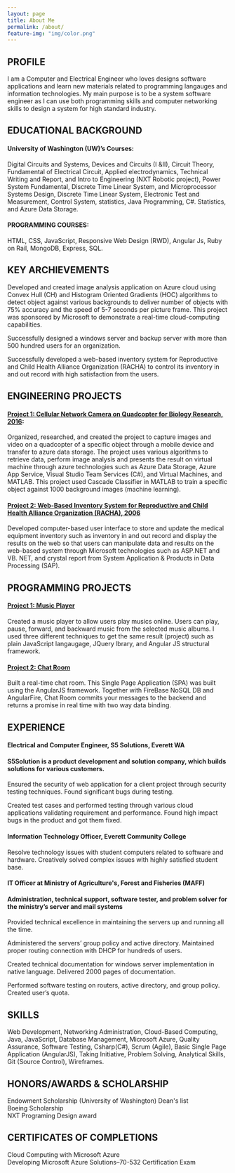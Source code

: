 ```yaml
---
layout: page
title: About Me
permalink: /about/
feature-img: "img/color.png"
---
```


## PROFILE


I am a Computer and Electrical Engineer who loves designs software applications and learn new materials related to programming langauges and information technologies. My main purpose is to be a system software engineer as I can use both programming skills and computer networking skills to design a system for high standard industry.


## EDUCATIONAL BACKGROUND

#### University of Washington (UW)’s Courses:
Digital Circuits and Systems, Devices and Circuits (I &II), Circuit Theory, Fundamental of Electrical Circuit, Applied electrodynamics, Technical Writing and Report, and Intro to Engineering (NXT Robotic project), Power System Fundamental, Discrete Time Linear System, and Microprocessor Systems Design, Discrete Time Linear System, Electronic Test and Measurement, Control System, statistics, Java Programming, C#. Statistics, and Azure Data Storage.


#### PROGRAMMING COURSES:
HTML, CSS, JavaScript, Responsive Web Design (RWD), Angular Js, Ruby on Rail, MongoDB, Express, SQL.


## KEY ARCHIEVEMENTS

Developed and created image analysis application on Azure cloud using Convex Hull (CH) and Histogram Oriented Gradients (HOC) algorithms to detect object against various backgrounds to deliver number of objects with 75% accuracy and the speed of 5-7 seconds per picture frame. This project was sponsored by Microsoft to demonstrate a real-time cloud-computing capabilities.

Successfully designed a windows server and backup server with more than 500 hundred users for an organization. 

Successfully developed a web-based inventory system for Reproductive and Child Health Alliance Organization (RACHA) to control its inventory in and out record with high satisfaction from the users.


## ENGINEERING PROJECTS

#### [Project 1: Cellular Network Camera on Quadcopter for Biology Research, 2016](https://docs.google.com/presentation/d/1iartC-oyx5ahPNwFAe69rH_CUxEy6pl5FLfyS1xotWs/edit?usp=sharing"):

Organized, researched, and created the project to capture images and video on a quadcopter of a specific object through a mobile device and transfer to azure data storage. The project uses various algorithms to retrieve data, perform image analysis and presents the result on virtual machine through azure technologies such as Azure Data Storage, Azure App Service, Visual Studio Team Services (C#), and Virtual Machines, and MATLAB. This project used Cascade Classifier in MATLAB to train  a specific object against 1000 background images (machine learning).

#### [Project 2: Web-Based Inventory System for Reproductive and Child Health Alliance Organization (RACHA), 2006]()

Developed computer-based user interface to store and update the medical equipment inventory such as inventory in and out record and display the results on the web so that users can manipulate data and results on the web-based system through Microsoft technologies such as ASP.NET and VB. NET, and crystal report from System Application & Products in Data Processing (SAP).

## PROGRAMMING PROJECTS

#### [Project 1: Music Player]()
Created a music player to allow users play musics online. Users can play, pause, forward, and backward music from the selected music albums. I used three different techniques to get the same result (project) such as plain JavaScript langaugage, JQuery lbrary, and Angular JS structural framework.

#### [Project 2: Chat Room]()
Built a real-time chat room. This Single Page Application (SPA) was built using the AngularJS framework. Together with FireBase NoSQL DB and AngularFire, Chat Room commits your messages to the backend and returns a promise in real time with two way data binding.


## EXPERIENCE
#### Electrical and Computer Engineer, S5 Solutions, Everett WA
#### S5Solution is a product development and solution company, which builds solutions for various customers.	

Ensured the security of web application for a client project through security testing techniques. Found significant bugs during testing.

Created test cases and performed testing through various cloud applications validating requirement and performance. Found high impact bugs in the product and got them fixed. 


#### Information Technology Officer, Everett Community College 
Resolve technology issues with student computers related to software and hardware. Creatively solved complex issues with highly satisfied student base.

#### IT Officer at Ministry of Agriculture's, Forest and Fisheries (MAFF) 
#### Administration, technical support, software tester, and problem solver for the ministry’s server and mail systems

Provided technical excellence in maintaining the servers up and running all the time.

Administered the servers’ group policy and active directory. Maintained proper routing connection with DHCP for hundreds of users. 

Created technical documentation for windows server implementation in native language. Delivered 2000 pages of documentation.

Performed software testing on routers, active directory, and group policy. Created user’s quota. 

## SKILLS

Web Development, Networking Administration, Cloud-Based Computing,  Java, JavaScript, Database Management, Microsoft Azure, Quality Assurance, Software Testing, Csharp(C#), Scrum (Agile), Basic Single Page Application (AngularJS), Taking Initiative, Problem Solving, Analytical Skills, Git (Source Control), Wireframes.

## HONORS/AWARDS & SCHOLARSHIP
Endowment Scholarship (University of Washington) Dean's list 	  	  	  	  	  	   
Boeing Scholarship	  	                 	       
NXT Programing Design award 

## CERTIFICATES OF COMPLETIONS
 Cloud Computing with Microsoft Azure 	  	  	      	    	  
 Developing Microsoft Azure Solutions–70-532 Certification Exam
 















